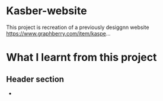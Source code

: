 # Kasber-website
This project is recreation of a previously desiggnn website https://www.graphberry.com/item/kaspe...

# What I learnt from this project
## Header section
-  
